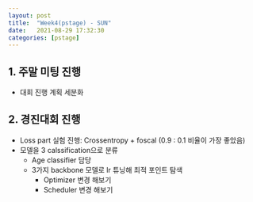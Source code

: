 ```yaml
---
layout: post
title:  "Week4(pstage) - SUN"
date:   2021-08-29 17:32:30
categories: [pstage]
---
```


## 1. 주말 미팅 진행
* 대회 진행 계획 세분화

## 2. 경진대회 진행
* Loss part 실험 진행: Crossentropy + foscal (0.9 : 0.1 비율이 가장 좋았음) 
* 모델을 3 calssification으로 분류
    * Age classifier 담당
    * 3가지 backbone 모델로 lr 튜닝해 최적 포인트 탐색
        * Optimizer 변경 해보기
        * Scheduler 변경 해보기